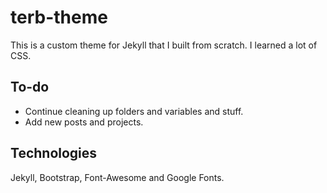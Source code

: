 # terb-theme
This is a custom theme for Jekyll that I built from scratch. I learned a lot of CSS.

## To-do
* Continue cleaning up folders and variables and stuff.
* Add new posts and projects.

## Technologies

Jekyll, Bootstrap, Font-Awesome and Google Fonts.


